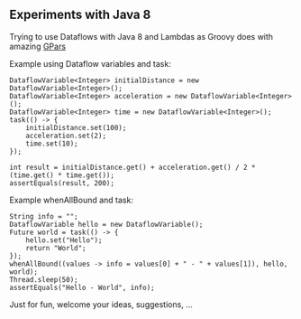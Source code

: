 Experiments with Java 8
---------------------

Trying to use Dataflows with Java 8 and Lambdas as Groovy does with amazing [GPars](http://gpars.codehaus.org/)

Example using Dataflow variables and task:

    DataflowVariable<Integer> initialDistance = new DataflowVariable<Integer>();
    DataflowVariable<Integer> acceleration = new DataflowVariable<Integer>();
    DataflowVariable<Integer> time = new DataflowVariable<Integer>();
    task(() -> {
        initialDistance.set(100);
        acceleration.set(2);
        time.set(10);
    });

    int result = initialDistance.get() + acceleration.get() / 2 * (time.get() * time.get());
    assertEquals(result, 200);

Example whenAllBound and task:

    String info = "";
    DataflowVariable hello = new DataflowVariable();
    Future world = task(() -> {
        hello.set("Hello");
        return "World";
    });
    whenAllBound((values -> info = values[0] + " - " + values[1]), hello, world);
    Thread.sleep(50);
    assertEquals("Hello - World", info);

Just for fun, welcome your ideas, suggestions, ...